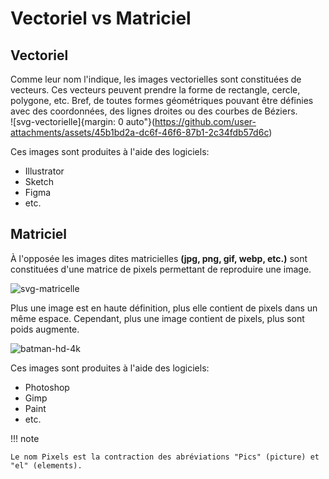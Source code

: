 # Vectoriel vs Matriciel

## Vectoriel

Comme leur nom l'indique, les images vectorielles sont constituées de vecteurs. Ces vecteurs peuvent prendre la forme de rectangle, cercle, polygone, etc. Bref, de toutes formes géométriques pouvant être définies avec des coordonnées, des lignes droites ou des courbes de Béziers.<br>
![svg-vectorielle]{margin: 0 auto"}(https://github.com/user-attachments/assets/45b1bd2a-dc6f-46f6-87b1-2c34fdb57d6c)


Ces images sont produites à l'aide des logiciels:

- Illustrator
- Sketch
- Figma
- etc.

## Matriciel

À l'opposée les images dites matricielles **(jpg, png, gif, webp, etc.)** sont constituées d'une matrice de pixels permettant de reproduire une image.

![svg-matricelle](https://github.com/user-attachments/assets/c9bbb472-0a6e-4c37-91f3-31c7f47d2cee)

Plus une image est en haute définition, plus elle contient de pixels dans un même espace. Cependant, plus une image contient de pixels, plus sont poids augmente.

![batman-hd-4k](https://github.com/user-attachments/assets/041f251e-c19a-45c2-a9ad-86ba79671225)

Ces images sont produites à l'aide des logiciels:

- Photoshop
- Gimp
- Paint
- etc.

!!! note

    Le nom Pixels est la contraction des abréviations "Pics" (picture) et "el" (elements).
